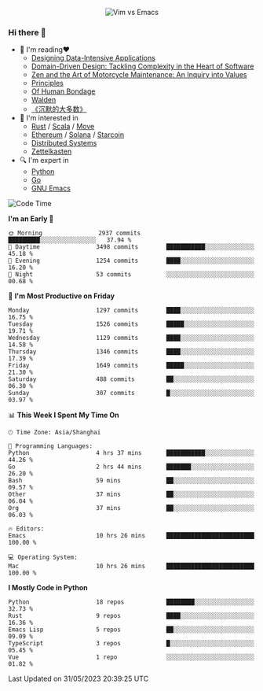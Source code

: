 <p align="center">
    <img src="https://gist.githubusercontent.com/coldnight/e696baffb094e71c96cb302118878eae/raw/40ea5053a6f66cc65f90f437e4173497da225958/banner.gif" alt="Vim vs Emacs" />
</p>

### Hi there 👋

- 📖 I'm reading❤️
    + [Designing Data-Intensive Applications](https://www.oreilly.com/library/view/designing-data-intensive-applications/9781491903063/)
    + [Domain-Driven Design: Tackling Complexity in the Heart of Software](https://www.dddcommunity.org/book/evans_2003/)
    + [Zen and the Art of Motorcycle Maintenance: An Inquiry into Values](https://en.wikipedia.org/wiki/Zen_and_the_Art_of_Motorcycle_Maintenance)
    + [Principles](https://www.principles.com/)
    + [Of Human Bondage](https://en.wikipedia.org/wiki/Of_Human_Bondage)
    + [Walden](https://en.wikipedia.org/wiki/Walden)
    + [《沉默的大多数》](https://en.wikipedia.org/wiki/Silent_majority)
- 🌱 I'm interested in
    + [Rust](https://www.rust-lang.org/) / [Scala](https://www.scala-lang.org/) / [Move](https://github.com/move-language/move/)
    + [Ethereum](https://ethereum.org/en/) / [Solana](https://solana.com/) / [Starcoin](https://github.com/starcoinorg/starcoin)
	+ [Distributed Systems](https://www.linuxzen.com/notes/topics/20200320174417_%E5%88%86%E5%B8%83%E5%BC%8F/)
	+ [Zettelkasten](https://www.linuxzen.com/notes/notes/20220120080920-slip_box/)
- 🔍 I'm expert in
    + [Python](https://www.python.org/)
    + [Go](https://go.dev/)
    + [GNU Emacs](https://www.gnu.org/software/emacs/)

<!--START_SECTION:waka-->
![Code Time](http://img.shields.io/badge/Code%20Time-2%2C181%20hrs%2044%20mins-blue)

**I'm an Early 🐤** 

```text
🌞 Morning                2937 commits        █████████░░░░░░░░░░░░░░░░   37.94 % 
🌆 Daytime                3498 commits        ███████████░░░░░░░░░░░░░░   45.18 % 
🌃 Evening                1254 commits        ████░░░░░░░░░░░░░░░░░░░░░   16.20 % 
🌙 Night                  53 commits          ░░░░░░░░░░░░░░░░░░░░░░░░░   00.68 % 
```
📅 **I'm Most Productive on Friday** 

```text
Monday                   1297 commits        ████░░░░░░░░░░░░░░░░░░░░░   16.75 % 
Tuesday                  1526 commits        █████░░░░░░░░░░░░░░░░░░░░   19.71 % 
Wednesday                1129 commits        ████░░░░░░░░░░░░░░░░░░░░░   14.58 % 
Thursday                 1346 commits        ████░░░░░░░░░░░░░░░░░░░░░   17.39 % 
Friday                   1649 commits        █████░░░░░░░░░░░░░░░░░░░░   21.30 % 
Saturday                 488 commits         ██░░░░░░░░░░░░░░░░░░░░░░░   06.30 % 
Sunday                   307 commits         █░░░░░░░░░░░░░░░░░░░░░░░░   03.97 % 
```


📊 **This Week I Spent My Time On** 

```text
🕑︎ Time Zone: Asia/Shanghai

💬 Programming Languages: 
Python                   4 hrs 37 mins       ███████████░░░░░░░░░░░░░░   44.26 % 
Go                       2 hrs 44 mins       ███████░░░░░░░░░░░░░░░░░░   26.20 % 
Bash                     59 mins             ██░░░░░░░░░░░░░░░░░░░░░░░   09.57 % 
Other                    37 mins             ██░░░░░░░░░░░░░░░░░░░░░░░   06.04 % 
Org                      37 mins             ██░░░░░░░░░░░░░░░░░░░░░░░   06.03 % 

🔥 Editors: 
Emacs                    10 hrs 26 mins      █████████████████████████   100.00 % 

💻 Operating System: 
Mac                      10 hrs 26 mins      █████████████████████████   100.00 % 
```

**I Mostly Code in Python** 

```text
Python                   18 repos            ████████░░░░░░░░░░░░░░░░░   32.73 % 
Rust                     9 repos             ████░░░░░░░░░░░░░░░░░░░░░   16.36 % 
Emacs Lisp               5 repos             ██░░░░░░░░░░░░░░░░░░░░░░░   09.09 % 
TypeScript               3 repos             █░░░░░░░░░░░░░░░░░░░░░░░░   05.45 % 
Vue                      1 repo              ░░░░░░░░░░░░░░░░░░░░░░░░░   01.82 % 
```




 Last Updated on 31/05/2023 20:39:25 UTC
<!--END_SECTION:waka-->
